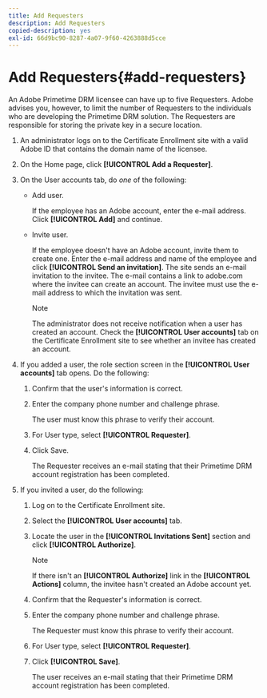 ```yaml
---
title: Add Requesters
description: Add Requesters
copied-description: yes
exl-id: 66d9bc90-8287-4a07-9f60-4263888d5cce
---
```

# Add Requesters{#add-requesters}

An Adobe Primetime DRM licensee can have up to five Requesters. Adobe advises you, however, to limit the number of Requesters to the individuals who are developing the Primetime DRM solution. The Requesters are responsible for storing the private key in a secure location. 

1. An administrator logs on to the Certificate Enrollment site with a valid Adobe ID that contains the domain name of the licensee.
1. On the Home page, click **[!UICONTROL Add a Requester]**.
1. On the User accounts tab, do *one* of the following:

    * Add user.

      If the employee has an Adobe account, enter the e-mail address. Click **[!UICONTROL Add]** and continue. 
    * Invite user.

      If the employee doesn't have an Adobe account, invite them to create one. Enter the e-mail address and name of the employee and click **[!UICONTROL Send an invitation]**. The site sends an e-mail invitation to the invitee. The e-mail contains a link to adobe.com where the invitee can create an account. The invitee must use the e-mail address to which the invitation was sent.

      >[!NOTE]
      >
      >The administrator does not receive notification when a user has created an account. Check the **[!UICONTROL User accounts]** tab on the Certificate Enrollment site to see whether an invitee has created an account.

1. If you added a user, the role section screen in the **[!UICONTROL User accounts]** tab opens. Do the following:

    1. Confirm that the user's information is correct. 
    1. Enter the company phone number and challenge phrase.

       The user must know this phrase to verify their account. 
    1. For User type, select **[!UICONTROL Requester]**. 
    1. Click Save.

       The Requester receives an e-mail stating that their Primetime DRM account registration has been completed.

1. If you invited a user, do the following:

    1. Log on to the Certificate Enrollment site. 
    1. Select the **[!UICONTROL User accounts]** tab. 
    1. Locate the user in the **[!UICONTROL Invitations Sent]** section and click **[!UICONTROL Authorize]**.     
    
       >[!NOTE]
       >
       >If there isn't an **[!UICONTROL Authorize]** link in the **[!UICONTROL Actions]** column, the invitee hasn't created an Adobe account yet.

    1. Confirm that the Requester's information is correct. 
    1. Enter the company phone number and challenge phrase.

       The Requester must know this phrase to verify their account. 
    1. For User type, select **[!UICONTROL Requester]**. 
    1. Click **[!UICONTROL Save]**.

       The user receives an e-mail stating that their Primetime DRM account registration has been completed.
